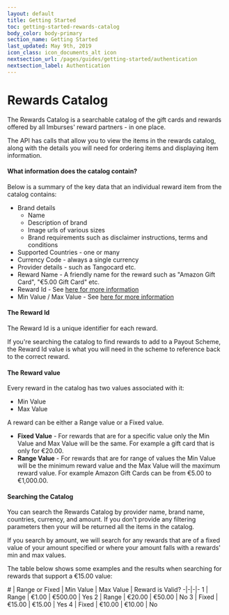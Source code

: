 ```yaml
---
layout: default
title: Getting Started
toc: getting-started-rewards-catalog
body_color: body-primary
section_name: Getting Started
last_updated: May 9th, 2019
icon_class: icon_documents_alt icon
nextsection_url: /pages/guides/getting-started/authentication
nextsection_label: Authentication
---
```

# Rewards Catalog
The Rewards Catalog is a searchable catalog of the gift cards and rewards offered by all Imburses' reward partners - in one place. 

The API has calls that allow you to view the items in the rewards catalog, along with the details you will need for ordering items and displaying item information.

#### What information does the catalog contain?
Below is a summary of the key data that an individual reward item from the catalog contains:

- Brand details
    - Name
    - Description of brand
    - Image urls of various sizes
    - Brand requirements such as disclaimer instructions, terms and conditions
- Supported Countries - one or many
- Currency Code - always a single currency
- Provider details - such as Tangocard etc.
- Reward Name - A friendly name for the reward such as "Amazon Gift Card", "€5.00 Gift Card" etc.
- Reward Id - See [here for more information](#the-reward-id)
- Min Value / Max Value - See [here for more information](#the-reward-value)


#### The Reward Id
The Reward Id is a unique identifier for each reward. 

If you're searching the catalog to find rewards to add to a Payout Scheme, the Reward Id value is what you will need in the scheme to reference back to the correct reward.


#### The Reward value
Every reward in the catalog has two values associated with it:

- Min Value
- Max Value

A reward can be either a Range value or a Fixed value. 

- **Fixed Value** - For rewards that are for a specific value only the Min Value and Max Value will be the same. For example a gift card that is only for €20.00.
- **Range Value** - For rewards that are for range of values the Min Value will be the minimum reward value and the Max Value will the maximum reward value. For example Amazon Gift Cards can be from €5.00 to €1,000.00.


#### Searching the Catalog
You can search the Rewards Catalog by provider name, brand name, countries, currency, and amount. If you don't provide any filtering parameters then your will be returned all the items in the catalog.

If you search by amount, we will search for any rewards that are of a fixed value of your amount specified or where your amount falls with a rewards' min and max values. 

The table below shows some examples and the results when searching for rewards that support a €15.00 value:

\# | Range or Fixed | Min Value | Max Value | Reward is Valid?
-|-|-|-
1 | Range | €1.00 | €500.00 | Yes
2 | Range | €20.00 | €50.00 | No
3 | Fixed | €15.00 | €15.00 | Yes
4 | Fixed | €10.00 | €10.00 | No


